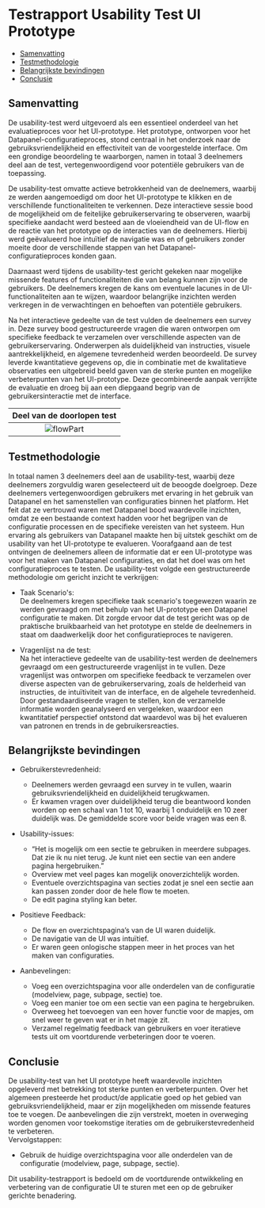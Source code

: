 # Testrapport Usability Test UI Prototype
- [Samenvatting](#samenvatting)
- [Testmethodologie](#testmethodologie)
- [Belangrijkste bevindingen](#belangrijkste-bevindingen)
- [Conclusie](#conclusie)


## Samenvatting
De usability-test werd uitgevoerd als een essentieel onderdeel van het evaluatieproces voor het UI-prototype. Het prototype,
ontworpen voor het Datapanel-configuratieproces, stond centraal in het onderzoek naar de gebruiksvriendelijkheid en effectiviteit van de 
voorgestelde interface. Om een grondige beoordeling te waarborgen, namen in totaal 3 deelnemers deel aan de test, vertegenwoordigend voor potentiële gebruikers van de toepassing.

De usability-test omvatte actieve betrokkenheid van de deelnemers, waarbij ze werden aangemoedigd om door het UI-prototype te klikken en de verschillende functionaliteiten te verkennen. 
Deze interactieve sessie bood de mogelijkheid om de feitelijke gebruikerservaring te observeren, waarbij specifieke aandacht werd besteed aan de vloeiendheid van de UI-flow en de reactie 
van het prototype op de interacties van de deelnemers. Hierbij werd geëvalueerd hoe intuïtief de navigatie was en of gebruikers zonder moeite door de verschillende stappen van het Datapanel-configuratieproces konden gaan.

Daarnaast werd tijdens de usability-test gericht gekeken naar mogelijke missende features of functionaliteiten die van belang kunnen zijn voor de gebruikers. De deelnemers kregen de kans om eventuele 
lacunes in de UI-functionaliteiten aan te wijzen, waardoor belangrijke inzichten werden verkregen in de verwachtingen en behoeften van potentiële gebruikers.

Na het interactieve gedeelte van de test vulden de deelnemers een survey in. Deze survey bood gestructureerde vragen die waren ontworpen om specifieke feedback te
verzamelen over verschillende aspecten van de gebruikerservaring. Onderwerpen als duidelijkheid van instructies, visuele aantrekkelijkheid, en algemene tevredenheid
werden beoordeeld. De survey leverde kwantitatieve gegevens op, die in combinatie met de kwalitatieve observaties een uitgebreid beeld gaven van de sterke punten en
mogelijke verbeterpunten van het UI-prototype. Deze gecombineerde aanpak verrijkte de evaluatie en droeg bij aan een diepgaand begrip van de gebruikersinteractie met de interface.

|Deel van de doorlopen test|
|:------------------------:|
|![flowPart](https://github.com/Timsel1/PortfolioS5/assets/90602424/1ac47397-2535-43fc-a5da-01103a82edab)|

## Testmethodologie
In totaal namen 3 deelnemers deel aan de usability-test, waarbij deze deelnemers zorgvuldig waren geselecteerd uit de beoogde doelgroep. Deze deelnemers vertegenwoordigen gebruikers met ervaring in het gebruik van Datapanel en het samenstellen van configuraties binnen het platform. Het feit dat ze vertrouwd waren met Datapanel bood waardevolle inzichten, omdat ze een bestaande context hadden voor het begrijpen van de configuratie processen en de specifieke vereisten van het systeem. Hun ervaring als gebruikers van Datapanel maakte hen bij uitstek geschikt om de usability van het UI-prototype te evalueren. Voorafgaand aan de test ontvingen de deelnemers alleen de informatie dat er een UI-prototype was voor het maken van Datapanel configuraties, en dat het doel was om het configuratieproces te testen.
De usability-test volgde een gestructureerde methodologie om gericht inzicht te verkrijgen:  
- Taak Scenario's:  
De deelnemers kregen specifieke taak scenario's toegewezen waarin ze werden gevraagd om met behulp van het UI-prototype een Datapanel configuratie te maken. Dit zorgde ervoor dat de test gericht was op de praktische bruikbaarheid van het prototype en stelde de deelnemers in staat om daadwerkelijk door het configuratieproces te navigeren.

- Vragenlijst na de test:   
Na het interactieve gedeelte van de usability-test werden de deelnemers gevraagd om een gestructureerde vragenlijst in te vullen. Deze vragenlijst was ontworpen om specifieke feedback te verzamelen over diverse aspecten van de gebruikerservaring, zoals de helderheid van instructies, de intuïtiviteit van de interface, en de algehele tevredenheid. Door gestandaardiseerde vragen te stellen, kon de verzamelde informatie worden geanalyseerd en vergeleken, waardoor een kwantitatief perspectief ontstond dat waardevol was bij het evalueren van patronen en trends in de gebruikersreacties.

## Belangrijkste bevindingen
- Gebruikerstevredenheid:  
  - Deelnemers werden gevraagd een survey in te vullen, waarin gebruiksvriendelijkheid en duidelijkheid terugkwamen.
  - Er kwamen vragen over duidelijkheid terug die beantwoord konden worden op een schaal van 1 tot 10, waarbij 1 onduidelijk en 10 zeer duidelijk was. De gemiddelde score voor beide vragen was een 8.

- Usability-issues:
  - “Het is mogelijk om een sectie te gebruiken in meerdere subpages. Dat zie ik nu niet terug. Je kunt niet een sectie van een andere pagina hergebruiken.”
  - Overview met veel pages kan mogelijk onoverzichtelijk worden.
  - Eventuele overzichtspagina van secties zodat je snel een sectie aan kan passen zonder door de hele flow te moeten.
  - De edit pagina styling kan beter.

- Positieve Feedback: 
  - De flow en overzichtspagina’s van de UI waren duidelijk.
  - De navigatie van de UI was intuïtief.
  - Er waren geen onlogische stappen meer in het proces van het maken van configuraties.

- Aanbevelingen:  
  - Voeg een overzichtspagina voor alle onderdelen van de configuratie (modelview, page, subpage, sectie) toe.
  - Voeg een manier toe om een sectie van een pagina te hergebruiken.
  - Overweeg het toevoegen van een hover functie voor de mapjes, om snel weer te geven wat er in het mapje zit.
  - Verzamel regelmatig feedback van gebruikers en voer iteratieve tests uit om voortdurende verbeteringen door te voeren.

## Conclusie
De usability-test van het UI prototype heeft waardevolle inzichten opgeleverd met betrekking tot sterke punten en verbeterpunten. Over het algemeen presteerde het product/de applicatie goed op het gebied van gebruiksvriendelijkheid, 
maar er zijn mogelijkheden om missende features toe te voegen. De aanbevelingen die zijn verstrekt, moeten in overweging worden genomen voor toekomstige iteraties om de gebruikerstevredenheid te verbeteren.   
Vervolgstappen:  
- Gebruik de huidige overzichtspagina voor alle onderdelen van de configuratie (modelview, page, subpage, sectie).

Dit usability-testrapport is bedoeld om de voortdurende ontwikkeling en verbetering van de configuratie UI te sturen met een op de gebruiker gerichte benadering.


